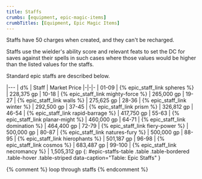```yaml
---
title: Staffs
crumbs: [equipment, epic-magic-items]
crumbTitles: [Equipment, Epic Magic Items]
---
```


Staffs have 50 charges when created, and they can't be recharged.

Staffs use the wielder's ability score and relevant feats to set the DC for saves against their spells in such cases where those values would be higher than the listed values for the staffs.

Standard epic staffs are described below.

|---
| d% | Staff | Market Price
|-|-|-
| 01-09 | {% epic_staff_link spheres %} | 228,375 gp
| 10-18 | {% epic_staff_link mighty-force %} | 265,000 gp
| 19-27 | {% epic_staff_link walls %} | 275,625 gp
| 28-36 | {% epic_staff_link winter %} | 292,500 gp
| 37-45 | {% epic_staff_link prism %} | 326,812 gp
| 46-54 | {% epic_staff_link rapid-barrage %} | 417,750 gp
| 55-63 | {% epic_staff_link planar-might %} | 460,000 gp
| 64-71 | {% epic_staff_link domination %} | 464,400 gp
| 72-79 | {% epic_staff_link fiery-power %} | 500,000 gp
| 80-87 | {% epic_staff_link natures-fury %} | 500,000 gp
| 88-95 | {% epic_staff_link hierophants %} | 501,187 gp
| 96-98 | {% epic_staff_link cosmos %} | 683,487 gp
| 99-100 | {% epic_staff_link necromancy %} | 1,505,312 gp
{: #epic-staffs-table .table .table-bordered .table-hover .table-striped data-caption="Table: Epic Staffs" }

{% comment %}
loop through staffs
{% endcomment %}
